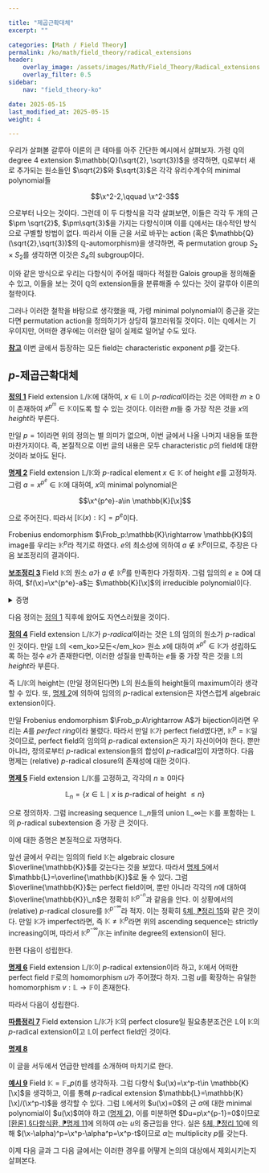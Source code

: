 ```yaml
---

title: "제곱근확대체"
excerpt: ""

categories: [Math / Field Theory]
permalink: /ko/math/field_theory/radical_extensions
header:
    overlay_image: /assets/images/Math/Field_Theory/Radical_extensions.png
    overlay_filter: 0.5
sidebar: 
    nav: "field_theory-ko"

date: 2025-05-15
last_modified_at: 2025-05-15
weight: 4

---
```


우리가 살펴볼 갈루아 이론의 큰 테마를 아주 간단한 예시에서 살펴보자. 가령 $\mathbb{Q}$의 degree $4$ extension $\mathbb{Q}(\sqrt{2}, \sqrt{3})$을 생각하면, $\mathbb{Q}$로부터 새로 추가되는 원소들인 $\sqrt{2}$와 $\sqrt{3}$은 각각 유리수계수의 minimal polynomial들

$$\x^2-2,\qquad \x^2-3$$

으로부터 나오는 것이다. 그런데 이 두 다항식을 각각 살펴보면, 이들은 각각 두 개의 근 $\pm \sqrt{2}$, $\pm\sqrt{3}$을 가지는 다항식이며 이를 $\mathbb{Q}$에서는 대수적인 방식으로 구별할 방법이 없다. 따라서 이들 근을 서로 바꾸는 action (혹은 $\mathbb{Q}(\sqrt{2},\sqrt{3})$의 $\mathbb{Q}$-automorphism)을 생각하면, 즉 permutation group $S_2\times S_2$를 생각하면 이것은 $S_4$의 subgroup이다. 

이와 같은 방식으로 우리는 다항식이 주어질 때마다 적절한 Galois group을 정의해줄 수 있고, 이들을 보는 것이 $\mathbb{Q}$의 extension들을 분류해줄 수 있다는 것이 갈루아 이론의 철학이다. 

그러나 이러한 철학을 바탕으로 생각했을 때, 가령 minimal polynomial이 중근을 갖는다면 permutation action을 정의하기가 상당히 껄끄러워질 것이다. 이는 $\mathbb{Q}$에서는 기우이지만, 어떠한 경우에는 이러한 일이 실제로 일어날 수도 있다. 

<div class="remark" markdown="1">

<ins id="rmk1">**참고**</ins> 이번 글에서 등장하는 모든 field는 characteristic exponent $p$를 갖는다.

</div>

## $p$-제곱근확대체

<div class="definition" markdown="1">

<ins id="def1">**정의 1**</ins> Field extension $\mathbb{L}/\mathbb{K}$에 대하여, $x\in \mathbb{L}$이 *$p$-radical*이라는 것은 어떠한 $m\geq 0$이 존재하여 $x^{p^m}\in \mathbb{K}$이도록 할 수 있는 것이다. 이러한 $m$들 중 가장 작은 것을 $x$의 *height*라 부른다. 

</div>

만일 $p=1$이라면 위의 정의는 별 의미가 없으며, 이번 글에서 나올 나머지 내용들 또한 마찬가지이다. 즉, 본질적으로 이번 글의 내용은 모두 characteristic $p$의 field에 대한 것이라 보아도 된다. 

<div class="proposition" markdown="1">

<ins id="prop2">**명제 2**</ins> Field extension $\mathbb{L}/\mathbb{K}$와 $p$-radical element $x\in \mathbb{K}$ of height $e$를 고정하자. 그럼 $a=x^{p^e}\in \mathbb{K}$에 대하여, $x$의 minimal polynomial은

$$\x^{p^e}-a\in \mathbb{K}[\x]$$

으로 주어진다. 따라서 $[\mathbb{K}(x):\mathbb{K}]=p^e$이다. 

</div>

Frobenius endomorphism $\Frob_p:\mathbb{K}\rightarrow \mathbb{K}$의 image를 우리는 $\mathbb{K}^p$라 적기로 하였다. $e$의 최소성에 의하여 $a\not\in \mathbb{K}^p$이므로, 주장은 다음 보조정리의 결과이다. 

<div class="proposition" markdown="1">

<ins id="lem3">**보조정리 3**</ins> Field $\mathbb{K}$의 원소 $a$가 $a\not\in \mathbb{K}^p$를 만족한다 가정하자. 그럼 임의의 $e\geq 0$에 대하여, $f(\x)=\x^{p^e}-a$는 $\mathbb{K}[\x]$의 irreducible polynomial이다. 

</div>
<details class="proof" markdown="1">
<summary>증명</summary>



</details>

다음 정의는 [정의 1](#def1) 직후에 왔어도 자연스러웠을 것이다. 

<div class="definition" markdown="1">

<ins id="def4">**정의 4**</ins> Field extension $\mathbb{L}/\mathbb{K}$가 *$p$-radical*이라는 것은 $\mathbb{L}$의 임의의 원소가 $p$-radical인 것이다. 만일 $\mathbb{L}$의 <em_ko>모든</em_ko> 원소 $x$에 대하여 $x^{p^e}\in \mathbb{K}$가 성립하도록 하는 정수 $e$가 존재한다면, 이러한 성질을 만족하는 $e$들 중 가장 작은 것을 $\mathbb{L}$의 *height*라 부른다. 

</div>

즉 $\mathbb{L}/\mathbb{K}$의 height는 (만일 정의된다면) $\mathbb{L}$의 원소들의 height들의 maximum이라 생각할 수 있다. 또, [명제 2](#prop2)에 의하여 임의의 $p$-radical extension은 자연스럽게 algebraic extension이다. 

만일 Frobenius endomorphism $\Frob_p:A\rightarrow A$가 bijection이라면 우리는 $A$를 *perfect ring*이라 불렀다. 따라서  만일 $\mathbb{K}$가 perfect field였다면, $\mathbb{K}^p=\mathbb{K}$일 것이므로, perfect field의 임의의 $p$-radical extension은 자기 자신이어야 한다. 뿐만 아니라, 정의로부터 $p$-radical extension들의 합성이 $p$-radical임이 자명하다. 다음 명제는 (relative) $p$-radical closure의 존재성에 대한 것이다. 

<div class="proposition" markdown="1">

<ins id="prop5">**명제 5**</ins> Field extension $\mathbb{L}/\mathbb{K}$를 고정하고, 각각의 $n\geq 0$마다 

$$\mathbb{L}_n=\{x\in \mathbb{L}\mid\text{$x$ is $p$-radical of height $\leq n$}\}$$

으로 정의하자. 그럼 increasing sequence $\mathbb{L}\_n$들의 union $\mathbb{L}\_\infty$는 $\mathbb{K}$를 포함하는 $\mathbb{L}$의 $p$-radical subextension 중 가장 큰 것이다. 

</div>

이에 대한 증명은 본질적으로 자명하다.

앞선 글에서 우리는 임의의 field $\mathbb{K}$는 algebraic closure $\overline{\mathbb{K}}$를 갖는다는 것을 보았다. 따라서 [명제 5](#prop5)에서 $\mathbb{L}=\overline{\mathbb{K}}$로 둘 수 있다. 그럼 $\overline{\mathbb{K}}$는 perfect field이며, 뿐만 아니라 각각의 $n$에 대하여 $\overline{\mathbb{K}}\_n$은 정확히 $\mathbb{K}^{p^{-n}}$과 같음을 안다. 이 상황에서의 (relative) $p$-radical closure를 $\mathbb{K}^{p^{-\infty}}$라 적자. 이는 정확히 [§체, ⁋정리 15](/ko/math/field_theory/fields#prop15)와 같은 것이다. 만일 $\mathbb{K}$가 imperfect라면, 즉 $\mathbb{K}\neq \mathbb{K}^p$라면 위의 ascending sequence는 strictly increasing이며, 따라서 $\mathbb{K}^{p^{-\infty}}/\mathbb{K}$는 infinite degree의 extension이 된다. 

한편 다음이 성립한다. 

<div class="proposition" markdown="1">

<ins id="prop6">**명제 6**</ins> Field extension $\mathbb{L}/\mathbb{K}$이 $p$-radical extension이라 하고, $\mathbb{K}$에서 어떠한 perfect field $\mathbb{F}$로의 homomorphism $u$가 주어졌다 하자. 그럼 $u$를 확장하는 유일한 homomorphism $v:\mathbb{L} \rightarrow \mathbb{F}$이 존재한다. 

</div>

따라서 다음이 성립한다. 

<div class="proposition" markdown="1">

<ins id="cor7">**따름정리 7**</ins> Field extension $\mathbb{L}/\mathbb{K}$가 $\mathbb{K}$의 perfect closure일 필요충분조건은 $\mathbb{L}$이 $\mathbb{K}$의 $p$-radical extension이고 $\mathbb{L}$이 perfect field인 것이다. 

</div>

<div class="proposition" markdown="1">

<ins id="prop8">**명제 8**</ins> 

</div>

이 글을 서두에서 언급한 반례를 소개하며 마치기로 한다. 

<div class="example" markdown="1">

<ins id="ex9">**예시 9**</ins> Field $\mathbb{K}=\mathbb{F}\_p(t)$를 생각하자. 그럼 다항식 $u(\x)=\x^p-t\in \mathbb{K}[\x]$을 생각하고, 이를 통해 $p$-radical extension $\mathbb{L}=\mathbb{K}[\x]/(\x^p-t)$을 생각할 수 있다. 그럼 $\mathbb{L}$에서의 $u(\x)=0$의 근 $\alpha$에 대한 minimal polynomial이 $u(\x)$여야 하고 ([명제 2](#prop2)), 이를 미분하면 $Du=p\x^{p-1}=0$이므로 [\[환론\] §다항식환, ⁋명제 11](/ko/math/ring_theory/polynomial_rings#prop11)에 의하여 $\alpha$는 $u$의 중근임을 안다. 실은 [§체, ⁋정리 10](/ko/math/field_theory/fields#thm10)에 의해 $(\x-\alpha)^p=\x^p-\alpha^p=\x^p-t$이므로  $\alpha$는 multiplicity $p$를 갖는다. 

</div>

이제 다음 글과 그 다음 글에서는 이러한 경우를 어떻게 논의의 대상에서 제외시키는지 살펴본다. 